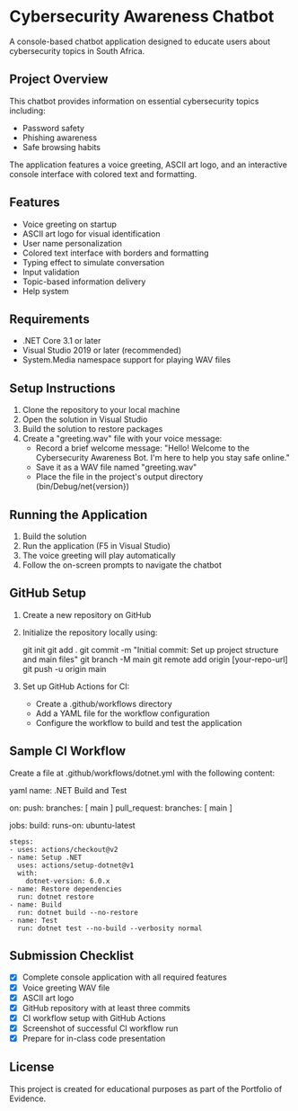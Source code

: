 # Cybersecurity Awareness Chatbot

A console-based chatbot application designed to educate users about cybersecurity topics in South Africa.

## Project Overview

This chatbot provides information on essential cybersecurity topics including:
- Password safety
- Phishing awareness
- Safe browsing habits

The application features a voice greeting, ASCII art logo, and an interactive console interface with colored text and formatting.

## Features

- Voice greeting on startup
- ASCII art logo for visual identification
- User name personalization
- Colored text interface with borders and formatting
- Typing effect to simulate conversation
- Input validation
- Topic-based information delivery
- Help system

## Requirements

- .NET Core 3.1 or later
- Visual Studio 2019 or later (recommended)
- System.Media namespace support for playing WAV files

## Setup Instructions

1. Clone the repository to your local machine
2. Open the solution in Visual Studio
3. Build the solution to restore packages
4. Create a "greeting.wav" file with your voice message:
   - Record a brief welcome message: "Hello! Welcome to the Cybersecurity Awareness Bot. I'm here to help you stay safe online."
   - Save it as a WAV file named "greeting.wav"
   - Place the file in the project's output directory (bin/Debug/net{version})

## Running the Application

1. Build the solution
2. Run the application (F5 in Visual Studio)
3. The voice greeting will play automatically
4. Follow the on-screen prompts to navigate the chatbot

## GitHub Setup

1. Create a new repository on GitHub
2. Initialize the repository locally using:
   
   git init
   git add .
   git commit -m "Initial commit: Set up project structure and main files"
   git branch -M main
   git remote add origin [your-repo-url]
   git push -u origin main
   

3. Set up GitHub Actions for CI:
   - Create a .github/workflows directory
   - Add a YAML file for the workflow configuration
   - Configure the workflow to build and test the application

## Sample CI Workflow

Create a file at .github/workflows/dotnet.yml with the following content:

yaml
name: .NET Build and Test

on:
  push:
    branches: [ main ]
  pull_request:
    branches: [ main ]

jobs:
  build:
    runs-on: ubuntu-latest
    
    steps:
    - uses: actions/checkout@v2
    - name: Setup .NET
      uses: actions/setup-dotnet@v1
      with:
        dotnet-version: 6.0.x
    - name: Restore dependencies
      run: dotnet restore
    - name: Build
      run: dotnet build --no-restore
    - name: Test
      run: dotnet test --no-build --verbosity normal


## Submission Checklist

- [x] Complete console application with all required features
- [x] Voice greeting WAV file
- [x] ASCII art logo
- [x] GitHub repository with at least three commits
- [x] CI workflow setup with GitHub Actions
- [x] Screenshot of successful CI workflow run
- [x] Prepare for in-class code presentation

## License

This project is created for educational purposes as part of the Portfolio of Evidence.
